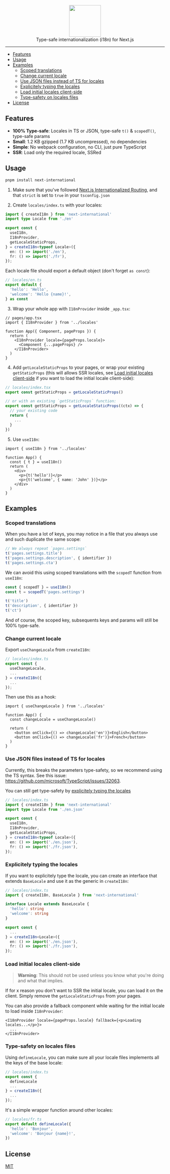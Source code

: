 <p align="center">
  <picture>
    <source media="(prefers-color-scheme: dark)" srcset="./assets/logo-white.png">
    <source media="(prefers-color-scheme: light)" srcset="./assets/logo-black.png" />
    <img alt="" height="100px" src="./assets/logo-white.png">
  </picture>
  <br />
  Type-safe internationalization (i18n) for Next.js
</p>

---

- [Features](#features)
- [Usage](#usage)
- [Examples](#examples)
  - [Scoped translations](#scoped-translations)
  - [Change current locale](#change-current-locale)
  - [Use JSON files instead of TS for locales](#use-json-files-instead-of-ts-for-locales)
  - [Explicitely typing the locales](#explicitely-typing-the-locales)
  - [Load initial locales client-side](#load-initial-locales-client-side)
  - [Type-safety on locales files](#type-safety-on-locales-files)
- [License](#license)

## Features

- **100% Type-safe**: Locales in TS or JSON, type-safe `t()` & `scopedT()`, type-safe params
- **Small**: 1.2 KB gzipped (1.7 KB uncompressed), no dependencies
- **Simple**: No webpack configuration, no CLI, just pure TypeScript
- **SSR**: Load only the required locale, SSRed

## Usage

```bash
pnpm install next-international
```

1. Make sure that you've followed [Next.js Internationalized Routing](https://nextjs.org/docs/advanced-features/i18n-routing), and that `strict` is set to `true` in your `tsconfig.json`

2. Create `locales/index.ts` with your locales:

```ts
import { createI18n } from 'next-international'
import type Locale from './en'

export const {
  useI18n,
  I18nProvider,
  getLocaleStaticProps,
} = createI18n<typeof Locale>({
  en: () => import('./en'),
  fr: () => import('./fr'),
});
```

Each locale file should export a default object (don't forget `as const`):

```ts
// locales/en.ts
export default {
  'hello': 'Hello',
  'welcome': 'Hello {name}!',
} as const
```

3. Wrap your whole app with `I18nProvider` inside `_app.tsx`:

```tsx
// pages/app.tsx
import { I18nProvider } from '../locales'

function App({ Component, pageProps }) {
  return (
    <I18nProvider locale={pageProps.locale}>
      <Component {...pageProps} />
    </I18nProvider>
  )
}
```

4. Add `getLocaleStaticProps` to your pages, or wrap your existing `getStaticProps` (this will allows SSR locales, see [Load initial locales client-side](#load-initial-locales-client-side) if you want to load the initial locale client-side):

```ts
// locales/index.tsx
export const getStaticProps = getLocaleStaticProps()

// or with an existing `getStaticProps` function:
export const getStaticProps = getLocaleStaticProps((ctx) => {
  // your existing code
  return {
    ...
  }
})
```

5. Use `useI18n`:

```tsx
import { useI18n } from '../locales'

function App() {
  const { t } = useI18n()
  return (
    <div>
      <p>{t('hello')}</p>
      <p>{t('welcome', { name: 'John' })}</p>
    </div>
  )
}
```

## Examples

### Scoped translations

When you have a lot of keys, you may notice in a file that you always use and such duplicate the same scope:

```ts
// We always repeat `pages.settings`
t('pages.settings.title')
t('pages.settings.description', { identifier })
t('pages.settings.cta')
```

We can avoid this using scoped translations with the `scopedT` function from `useI18n`:

```ts
const { scopedT } = useI18n()
const t = scopedT('pages.settings')

t('title')
t('description', { identifier })
t('ct')
```

And of course, the scoped key, subsequents keys and params will still be 100% type-safe.

### Change current locale

Export `useChangeLocale` from `createI18n`:

```ts
// locales/index.ts
export const {
  useChangeLocale,
  ...
} = createI18n({
  ...
});
```

Then use this as a hook:

```tsx
import { useChangeLocale } from '../locales'

function App() {
  const changeLocale = useChangeLocale()

  return (
    <button onClick={() => changeLocale('en')}>English</button>
    <button onClick={() => changeLocale('fr')}>French</button>
  )
}
```

### Use JSON files instead of TS for locales

Currently, this breaks the parameters type-safety, so we recommend using the TS syntax. See this issue: https://github.com/microsoft/TypeScript/issues/32063.

You can still get type-safety by [explicitely typing the locales](#explicitely-typing-the-locales)

```ts
// locales/index.ts
import { createI18n } from 'next-international'
import type Locale from './en.json'

export const {
  useI18n,
  I18nProvider,
  getLocaleStaticProps,
} = createI18n<typeof Locale>({
  en: () => import('./en.json'),
  fr: () => import('./fr.json'),
});
```

### Explicitely typing the locales

If you want to explicitely type the locale, you can create an interface that extends `BaseLocale` and use it as the generic in `createI18n`:

```ts
// locales/index.ts
import { createI18n, BaseLocale } from 'next-international'

interface Locale extends BaseLocale {
  'hello': string
  'welcome': string
}

export const {
  ...
} = createI18n<Locale>({
  en: () => import('./en.json'),
  fr: () => import('./fr.json'),
});
```

### Load initial locales client-side

> **Warning**: This should not be used unless you know what you're doing and what that implies.

If for x reason you don't want to SSR the initial locale, you can load it on the client. Simply remove the `getLocaleStaticProps` from your pages.

You can also provide a fallback component while waiting for the initial locale to load inside `I18nProvider`:

```tsx
<I18nProvider locale={pageProps.locale} fallback={<p>Loading locales...</p>}>
  ...
</I18nProvider>
```

### Type-safety on locales files

Using `defineLocale`, you can make sure all your locale files implements all the keys of the base locale:

```ts
// locales/index.ts
export const {
  defineLocale
  ...
} = createI18n({
  ...
});
```

It's a simple wrapper function around other locales:

```ts
// locales/fr.ts
export default defineLocale({
  'hello': 'Bonjour',
  'welcome': 'Bonjour {name}!',
})
```

## License

[MIT](./LICENSE)
